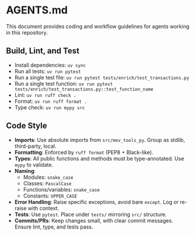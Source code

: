 # AGENTS.md

This document provides coding and workflow guidelines for agents working in this repository.

## Build, Lint, and Test

- Install dependencies: `uv sync`
- Run all tests: `uv run pytest`
- Run a single test file: `uv run pytest tests/enrich/test_transactions.py`
- Run a single test function: `uv run pytest tests/enrich/test_transactions.py::test_function_name`
- Lint: `uv run ruff check .`
- Format: `uv run ruff format .`
- Type check: `uv run mypy src`

## Code Style

- **Imports**: Use absolute imports from `src/mev_tools_py`. Group as stdlib, third-party, local.
- **Formatting**: Enforced by `ruff format` (PEP8 + Black-like).
- **Types**: All public functions and methods must be type-annotated. Use `mypy` to validate.
- **Naming**:
  - Modules: `snake_case`
  - Classes: `PascalCase`
  - Functions/variables: `snake_case`
  - Constants: `UPPER_CASE`
- **Error Handling**: Raise specific exceptions, avoid bare `except`. Log or re-raise with context.
- **Tests**: Use `pytest`. Place under `tests/` mirroring `src/` structure.
- **Commits/PRs**: Keep changes small, with clear commit messages. Ensure lint, type, and tests pass.
